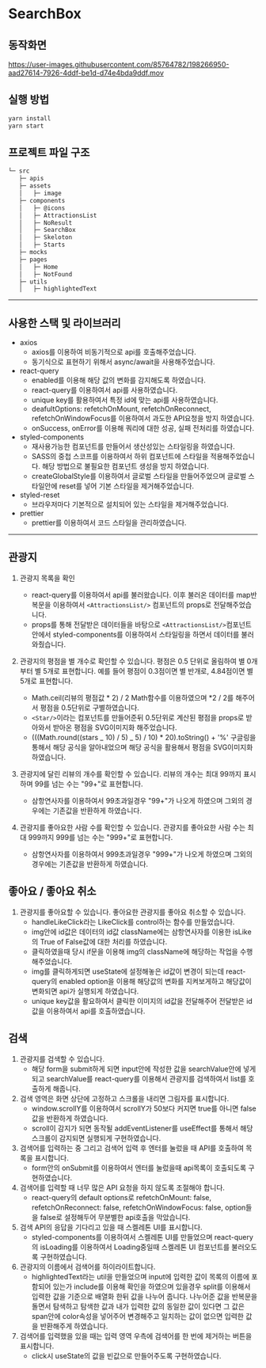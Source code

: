 # SearchBox

## 동작화면

https://user-images.githubusercontent.com/85764782/198266950-aad27614-7926-4ddf-be1d-d74e4bda9ddf.mov

## 실행 방법

```bash
yarn install
yarn start
```

## 프로젝트 파일 구조

```bash
└─ src
   ├─ apis
   ├─ assets
   │   ├─ image
   ├─ components
   │   ├─ @icons
   │   ├─ AttractionsList
   │   ├─ NoResult
   │   ├─ SearchBox
   │   ├─ Skeloton
   │   ├─ Starts
   ├─ mocks
   ├─ pages
   │   ├─ Home
   │   ├─ NotFound
   ├─ utils
   │   ├─ highlightedText
```

---

## 사용한 스택 및 라이브러리

- axios
  - axios를 이용하여 비동기적으로 api를 호출해주었습니다.
  - 동기식으로 표현하기 위해서 async/await을 사용해주었습니다.
- react-query
  - enabled를 이용해 해당 값의 변화를 감지해도록 하였습니다.
  - react-query를 이용하여서 api를 사용하였습니다.
  - unique key를 활용하여서 특정 id에 맞는 api를 사용하였습니다.
  - deafultOptions: refetchOnMount, refetchOnReconnect, refetchOnWindowFocus를 이용하여서 과도한 API요청을 방지 하였습니다.
  - onSuccess, onError를 이용해 쿼리에 대한 성공, 실패 전처리를 하였습니다.
- styled-components
  - 재사용가능한 컴포넌트를 만들어서 생산성있는 스타일링을 하였습니다.
  - SASS의 중첩 스코프를 이용하여서 하위 컴포넌트에 스타일을 적용해주었습니다. 해당 방법으로 불필요한 컴포넌트 생성을 방지 하였습니다.
  - createGlobalStyle를 이용하여서 글로벌 스타일을 만들어주었으며 글로벌 스타일안에 reset를 넣어 기본 스타일을 제거해주었습니다.
- styled-reset
  - 브라우저마다 기본적으로 설치되어 있는 스타일을 제거해주었습니다.
- prettier
  - prettier를 이용하여서 코드 스타일을 관리하였습니다.

---

## 관광지

1. 관광지 목록을 확인

   - react-query를 이용하여서 api를 불러왔습니다. 이후 불러온 데이터를 map반복문을 이용하여서 `<AttractionsList/>` 컴포넌트의 props로 전달해주었습니다.
   - props를 통해 전달받은 데이터들을 바탕으로 `<AttractionsList/>`컴포넌트안에서 styled-components를 이용하여서 스타일링을 하면서 데이터를 불러와줬습니다.

2. 관광지의 평점을 별 개수로 확인할 수 있습니다. 평점은 0.5 단위로 올림하여 별 0개부터 별 5개로 표현합니다. 예를 들어 평점이 0.3점이면 별 반개로, 4.84점이면 별 5개로 표현합니다.

   - Math.ceil(리뷰의 평점값 * 2) / 2 Math함수를 이용하였으며 *2 / 2를 해주어서 평점을 0.5단위로 구별하였습니다.
   - `<Star/>`이라는 컴포넌트를 만들어준뒤 0.5단위로 계산된 평점을 props로 받아와서 받아온 평점을 SVG이미지화 해주었습니다.
   - (((Math.round((stars _ 10) / 5) _ 5) / 10) \* 20).toString() + '%' 구글링을 통해서 해당 공식을 알아내었으며 해당 공식을 활용해서 평점을 SVG이미지화 하였습니다.

3. 관광지에 달린 리뷰의 개수를 확인할 수 있습니다. 리뷰의 개수는 최대 99까지 표시하며 99를 넘는 수는 "99+"로 표현합니다.
   - 삼항연사자를 이용하여서 99초과일경우 "99+"가 나오게 하였으며 그외의 경우에는 기존값을 반환하게 하였습니다.
4. 관광지를 좋아요한 사람 수를 확인할 수 있습니다. 관광지를 좋아요한 사람 수는 최대 999까지 999를 넘는 수는 "999+"로 표현합니다.
   - 삼항연사자를 이용하여서 999초과일경우 "999+"가 나오게 하였으며 그외의 경우에는 기존값을 반환하게 하였습니다.

## 좋아요 / 좋아요 취소

1. 관광지를 좋아요할 수 있습니다. 좋아요한 관광지를 좋아요 취소할 수 있습니다.
   - handleLikeClick라는 LikeClick를 control하는 함수를 만들었습니다.
   - img안에 id값은 데이터의 id값 className에는 삼항연사자를 이용한 isLike의 True of False값에 대한 처리를 하였습니다.
   - 클릭하였을때 당시 if문을 이용해 img의 className에 해당하는 작업을 수행해주었습니다.
   - img를 클릭하게되면 useState에 설정해놓은 id값이 변경이 되는데 react-query의 enabled option을 이용해 해당값의 변화를 지켜보게하고 해당값이 변화되면 api가 실행되게 하였습니다.
   - unique key값을 활요하여서 클릭한 이미지의 id값을 전달해주어 전달받은 id값을 이용하여서 api를 호출하였습니다.

## 검색

1. 관광지를 검색할 수 있습니다.
   - 해당 form을 submit하게 되면 input안에 작성한 값을 searchValue안에 넣게되고 searchValue를 react-query를 이용해서 관광지를 검색하여서 list를 호출하게 해줍니다.
2. 검색 영역은 화면 상단에 고정하고 스크롤을 내리면 그림자를 표시합니다.
   - window.scrollY를 이용하여서 scrollY가 50보다 커지면 true를 아니면 false값을 반환하게 하였습니다.
   - scroll이 감지가 되면 동작될 addEventListener를 useEffect를 통해서 해당 스크롤이 감지되면 실행되게 구현하였습니다.
3. 검색어를 입력하는 중 그리고 검색어 입력 후 엔터를 눌렀을 때 API를 호출하여 목록을 표시합니다.
   - form안의 onSubmit를 이용하여서 엔터를 눌렀을때 api목록이 호출되도록 구현하였습니다.
4. 검색어를 입력할 때 너무 많은 API 요청을 하지 않도록 조절해야 합니다.
   - react-query의 default options로 refetchOnMount: false, refetchOnReconnect: false, refetchOnWindowFocus: false, option들을 false로 설정해두어 무분별한 api호출을 막았습니다.
5. 검색 API의 응답을 기다리고 있을 때 스켈레톤 UI를 표시합니다.
   - styled-components를 이용하여서 스켈레톤 UI를 만들었으며 react-query의 isLoading를 이용하여서 Loading중일때 스켈레톤 UI 컴포넌트를 불러오도록 구현하였습니다.
6. 관광지의 이름에서 검색어를 하이라이트합니다.
   - highlightedText라는 util을 만들었으며 input에 입력한 값이 목록의 이름에 포함되어 있는가 include를 이용해 확인을 하였으며 있을경우 split를 이용해서 입력한 값을 기준으로 배열화 한뒤 값을 나누어 줍니다. 나누어준 값을 반복문을 돌면서 탐색하고 탐색한 값과 내가 입력한 값의 동일한 값이 있다면 그 값은 span안에 color속성을 넣어주어 변경해주고 일치하는 값이 없으면 입력한 값을 반환해주게 하였습니다.
7. 검색어를 입력했을 있을 때는 입력 영역 우측에 검색어를 한 번에 제거하는 버튼을 표시합니다.
   - click시 useState의 값을 빈값으로 만들어주도록 구현하였습니다.
